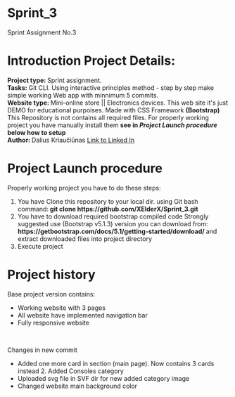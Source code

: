 # Sprint_3
Sprint Assignment No.3
##
<h1>Introduction Project Details: </h1>
<span><b>Project type: </b> Sprint assignment.  </span><br>
<span><b>Tasks: </b> Git CLI. Using interactive principles method - step by step make simple working Web app with minnimum 5 commits. </span> <br>
<span> <b> Website type: </b> Mini-online store || Electronics devices. This web site it's just DEMO for educational purpoises. Made with CSS Framework <b>(Bootstrap)</b> </span> <br>
<span>This Repository is not contains all required files. For properly working project you have manually install them <b> see in <i>Project Launch procedure</i> below how to setup</b> <br>
<span>
<span><strong>Author: </strong> Dalius Kriaučiūnas <a href="https://www.linkedin.com/in/dalius-kriauciunas/">Link to Linked In </a></span>

###
<h1> Project Launch procedure </h1>
<span> Properly working project you have to do these steps: </span>
<ol>
  <li>You have Clone this repository to your local dir. using Git bash command:<b> git clone https://github.com/XElderX/Sprint_3.git  </b> </li>
  <li>You have to download required bootstrap compiled code Strongly suggested use (Bootstrap v5.1.3) version you can download from:<b> https://getbootstrap.com/docs/5.1/getting-started/download/ </b> and extract downloaded files into project directory </li>
  <li>Execute project</li>
</ol>


####

<h1>Project history </h1>
<span> Base project version contains: </span>
<ul>
  <li>Working website with 3 pages </li>
  <li>All website have implemented navigation bar </li>
  <li>Fully responsive website</li>
</ul>
<br>

<span> Changes in new commit </span>
<ul>
  <li>Added one more card in section (main page). Now contains 3 cards instead 2. Added Consoles category </li>
  <li>Uploaded svg file in SVF dir for new added   category image</li>
  <li>Changed website main background color</li>
</ul>
<br>



